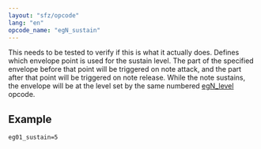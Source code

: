 ```yaml
---
layout: "sfz/opcode"
lang: "en"
opcode_name: "egN_sustain"
---
```

This needs to be tested to verify if this is what it actually does.
Defines which envelope point is used for the sustain level.
The part of the specified envelope before that point will be triggered
on note attack, and the part after that point will be triggered on note release.
While the note sustains, the envelope will be at the level set by
the same numbered [egN_level](egN_levelX) opcode.

## Example

```
eg01_sustain=5
```
